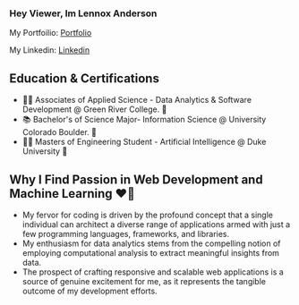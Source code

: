 ### Hey Viewer, Im Lennox Anderson 

My Portfoilio: [Portfolio]

My Linkedin:   [Linkedin]

## Education & Certifications
- 🧑‍💻 Associates of Applied Science - Data Analytics & Software Development @ Green River College. 🐊
- 📚 Bachelor's of Science Major- Information Science @ University Colorado Boulder. 🦬
- 🧑‍🎨 Masters of Engineering Student - Artificial Intelligence @ Duke University 💙

## Why I Find Passion in Web Development and Machine Learning ❤️👾

  - My fervor for coding is driven by the profound concept that a single individual can architect a diverse range of applications armed with just a few programming languages, frameworks, and libraries.
  - My enthusiasm for data analytics stems from the compelling notion of employing computational analysis to extract meaningful insights from data.
  - The prospect of crafting responsive and scalable web applications is a source of genuine excitement for me, as it represents the tangible outcome of my development efforts. 

[Portfolio]: https://lennoxanderson.com/portfolio
[Linkedin]: https://www.linkedin.com/in/lennox-a/
